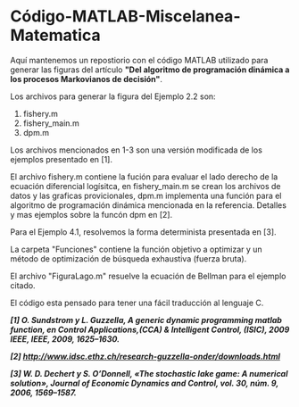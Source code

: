 Código-MATLAB-Miscelanea-Matematica
======================================
Aquí mantenemos un repostiorio con el código MATLAB utilizado para generar las figuras 
del artículo 
**"Del algoritmo de programación dinámica a los procesos Markovianos de decisión"**.

Los archivos para generar la figura del Ejemplo 2.2 son:
1. fishery.m
2. fishery_main.m
3. dpm.m

Los archivos mencionados en 1-3 son una versión modificada de los ejemplos presentado en [1].

El archivo fishery.m contiene la fución para evaluar el lado derecho de la ecuación diferencial logísitca,
en fishery_main.m  se crean los archivos de datos y las graficas provicionales, dpm.m implementa una función para el 
algoritmo de programación dinámica mencionada en la referencia. Detalles y mas ejemplos sobre la funcón dpm en [2].

Para el Ejemplo 4.1, resolvemos la forma determinista presentada en [3]. 

La carpeta "Funciones" contiene la función objetivo a optimizar y un 
método de optimización de búsqueda exhaustiva (fuerza bruta).

El archivo "FiguraLago.m" resuelve la ecuación de Bellman para el 
ejemplo citado.

El código esta pensado para tener una fácil traducción al lenguaje C.




***[1] O. Sundstrom y L. Guzzella, A generic dynamic programming matlab function, en
Control Applications,(CCA) & Intelligent Control, (ISIC), 2009 IEEE, IEEE, 2009,
1625–1630.***

***[2] http://www.idsc.ethz.ch/research-guzzella-onder/downloads.html***

***[3] W. D. Dechert y S. O’Donnell, «The stochastic lake game: A numerical 
solution», Journal of Economic Dynamics and Control, vol. 30, núm. 9, 
2006, 1569–1587.***

